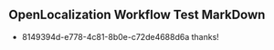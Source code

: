 ## OpenLocalization Workflow Test MarkDown
* 8149394d-e778-4c81-8b0e-c72de4688d6a thanks!

<!--HONumber=Jul16_HO2-->


